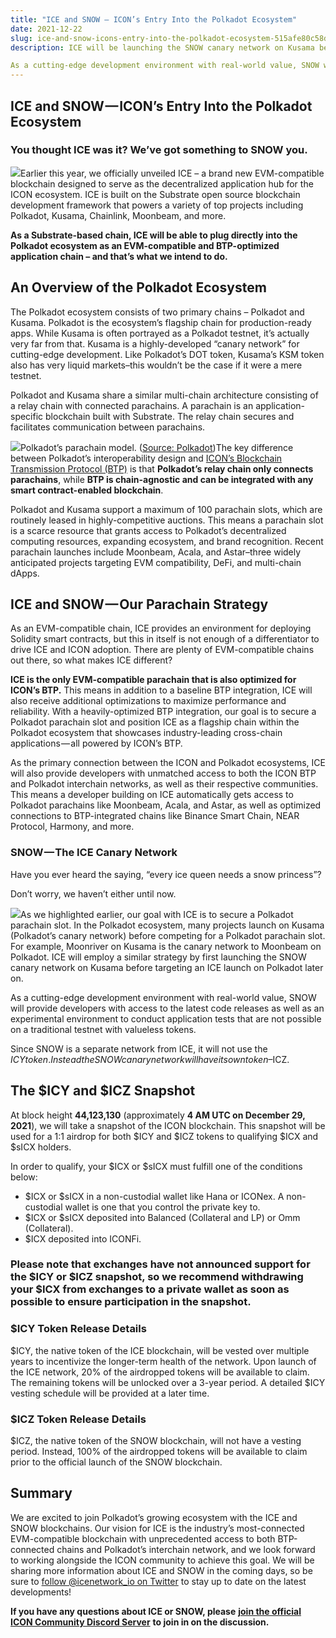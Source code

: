 ```yaml
---
title: "ICE and SNOW — ICON’s Entry Into the Polkadot Ecosystem"
date: 2021-12-22
slug: ice-and-snow-icons-entry-into-the-polkadot-ecosystem-515afe80c58d
description: ICE will be launching the SNOW canary network on Kusama before targeting an ICE launch on Polkadot later on

As a cutting-edge development environment with real-world value, SNOW will provide developers with access to the latest code releases as well as an experimental environment to conduct application tests that are not possible on a traditional testnet with valueless tokens.
---
```


## ICE and SNOW — ICON’s Entry Into the Polkadot Ecosystem

### You thought ICE was it? We’ve got something to SNOW you.

![](https://cdn-images-1.medium.com/max/800/1*z8ZzfSH-MjVIWdGBwE4BAA.jpeg)Earlier this year, we officially unveiled ICE – a brand new EVM-compatible blockchain designed to serve as the decentralized application hub for the ICON ecosystem. ICE is built on the Substrate open source blockchain development framework that powers a variety of top projects including Polkadot, Kusama, Chainlink, Moonbeam, and more.

**As a Substrate-based chain, ICE will be able to plug directly into the Polkadot ecosystem as an EVM-compatible and BTP-optimized application chain – and that’s what we intend to do.**

## An Overview of the Polkadot Ecosystem

The Polkadot ecosystem consists of two primary chains – Polkadot and Kusama. Polkadot is the ecosystem’s flagship chain for production-ready apps. While Kusama is often portrayed as a Polkadot testnet, it’s actually very far from that. Kusama is a highly-developed “canary network” for cutting-edge development. Like Polkadot’s DOT token, Kusama’s KSM token also has very liquid markets–this wouldn’t be the case if it were a mere testnet.

Polkadot and Kusama share a similar multi-chain architecture consisting of a relay chain with connected parachains. A parachain is an application-specific blockchain built with Substrate. The relay chain secures and facilitates communication between parachains.

![](https://cdn-images-1.medium.com/max/800/1*l7ovSt2BuJ-hA6HhHZ-HRA.jpeg)Polkadot’s parachain model. ([Source: Polkadot](https://polkadot.network/technology/))The key difference between Polkadot’s interoperability design and [ICON’s Blockchain Transmission Protocol (BTP)](https://medium.com/helloiconworld/blockchain-transmission-protocol-btp-explained-c4d9927ad398) is that **Polkadot’s relay chain only connects parachains**, while **BTP is chain-agnostic and can be integrated with any smart contract-enabled blockchain**.

Polkadot and Kusama support a maximum of 100 parachain slots, which are routinely leased in highly-competitive auctions. This means a parachain slot is a scarce resource that grants access to Polkadot’s decentralized computing resources, expanding ecosystem, and brand recognition. Recent parachain launches include Moonbeam, Acala, and Astar–three widely anticipated projects targeting EVM compatibility, DeFi, and multi-chain dApps.

## ICE and SNOW — Our Parachain Strategy

As an EVM-compatible chain, ICE provides an environment for deploying Solidity smart contracts, but this in itself is not enough of a differentiator to drive ICE and ICON adoption. There are plenty of EVM-compatible chains out there, so what makes ICE different?

**ICE is the only EVM-compatible parachain that is also optimized for ICON’s BTP.** This means in addition to a baseline BTP integration, ICE will also receive additional optimizations to maximize performance and reliability. With a heavily-optimized BTP integration, our goal is to secure a Polkadot parachain slot and position ICE as a flagship chain within the Polkadot ecosystem that showcases industry-leading cross-chain applications — all powered by ICON’s BTP.

As the primary connection between the ICON and Polkadot ecosystems, ICE will also provide developers with unmatched access to both the ICON BTP and Polkadot interchain networks, as well as their respective communities. This means a developer building on ICE automatically gets access to Polkadot parachains like Moonbeam, Acala, and Astar, as well as optimized connections to BTP-integrated chains like Binance Smart Chain, NEAR Protocol, Harmony, and more.

### SNOW — The ICE Canary Network

Have you ever heard the saying, “every ice queen needs a snow princess”?

Don’t worry, we haven’t either until now.

![](https://cdn-images-1.medium.com/max/800/1*WnWKlVWJwhijzZg0JVRPMw.jpeg)As we highlighted earlier, our goal with ICE is to secure a Polkadot parachain slot. In the Polkadot ecosystem, many projects launch on Kusama (Polkadot’s canary network) before competing for a Polkadot parachain slot. For example, Moonriver on Kusama is the canary network to Moonbeam on Polkadot. ICE will employ a similar strategy by first launching the SNOW canary network on Kusama before targeting an ICE launch on Polkadot later on.

As a cutting-edge development environment with real-world value, SNOW will provide developers with access to the latest code releases as well as an experimental environment to conduct application tests that are not possible on a traditional testnet with valueless tokens.

Since SNOW is a separate network from ICE, it will not use the $ICY token. Instead the SNOW canary network will have its own token–$ICZ.

## The $ICY and $ICZ Snapshot

At block height **44,123,130** (approximately **4 AM UTC on December 29, 2021**), we will take a snapshot of the ICON blockchain. This snapshot will be used for a 1:1 airdrop for both $ICY and $ICZ tokens to qualifying $ICX and $sICX holders.

In order to qualify, your $ICX or $sICX must fulfill one of the conditions below:

* $ICX or $sICX in a non-custodial wallet like Hana or ICONex. A non-custodial wallet is one that you control the private key to.
* $ICX or $sICX deposited into Balanced (Collateral and LP) or Omm (Collateral).
* $ICX deposited into ICONFi.

### **Please note that exchanges have not announced support for the $ICY or $ICZ snapshot, so we recommend withdrawing your $ICX from exchanges to a private wallet as soon as possible to ensure participation in the snapshot.**

### $ICY Token Release Details

$ICY, the native token of the ICE blockchain, will be vested over multiple years to incentivize the longer-term health of the network. Upon launch of the ICE network, 20% of the airdropped tokens will be available to claim. The remaining tokens will be unlocked over a 3-year period. A detailed $ICY vesting schedule will be provided at a later time.

### $ICZ Token Release Details

$ICZ, the native token of the SNOW blockchain, will not have a vesting period. Instead, 100% of the airdropped tokens will be available to claim prior to the official launch of the SNOW blockchain.

## Summary

We are excited to join Polkadot’s growing ecosystem with the ICE and SNOW blockchains. Our vision for ICE is the industry’s most-connected EVM-compatible blockchain with unprecedented access to both BTP-connected chains and Polkadot’s interchain network, and we look forward to working alongside the ICON community to achieve this goal. We will be sharing more information about ICE and SNOW in the coming days, so be sure to [follow @icenetwork\_io on Twitter](https://twitter.com/icenetwork_io) to stay up to date on the latest developments!

**If you have any questions about ICE or SNOW, please** [**join the official ICON Community Discord Server**](https://discord.gg/UkfPJ9hEJq) **to join in on the discussion.**


